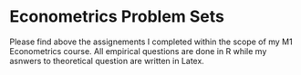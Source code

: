 # Econometrics Problem Sets 
Please find above the assignements I completed within the scope of my M1 Econometrics course. All empirical questions are done in R while my asnwers to theoretical question are written in Latex.
